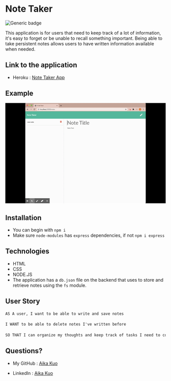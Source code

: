 # Note Taker 
![Generic badge](https://img.shields.io/badge/license-MIT-green.svg)

This application is for users that need to keep track of a lot of information, it's easy to forget or be unable to recall something important. Being able to take persistent notes allows users to have written information available when needed.

## Link to the application 
* Heroku : [Note Taker App](https://safe-eyrie-64484.herokuapp.com/notes)
## Example 

![gif](noteExample.gif)

## Installation 
- You can begin with `npm i `
- Make sure `node-modules` has `express` dependencies, 
  if not `npm i express`

## Technologies 
- HTML
- CSS
- NODE.JS
- The application has a `db.json` file on the backend that uses to store and retrieve notes using the `fs` module.

## User Story
```md
AS A user, I want to be able to write and save notes

I WANT to be able to delete notes I've written before

SO THAT I can organize my thoughts and keep track of tasks I need to complete
```

## Questions?

* My GitHub : [Aika Kuo](https://github.com/aikakuo)

* LinkedIn : [Aika Kuo](https://linkedin.com/in/aika-kuo-b42b53bb)
